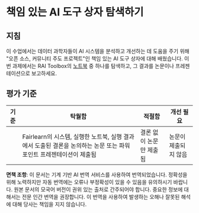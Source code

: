 # 책임 있는 AI 도구 상자 탐색하기

## 지침

이 수업에서는 데이터 과학자들이 AI 시스템을 분석하고 개선하는 데 도움을 주기 위해 "오픈 소스, 커뮤니티 주도 프로젝트"인 책임 있는 AI 도구 상자에 대해 배웠습니다. 이번 과제에서는 RAI Toolbox의 [노트북](https://github.com/microsoft/responsible-ai-toolbox/blob/main/notebooks/responsibleaidashboard/getting-started.ipynb) 중 하나를 탐색하고, 그 결과를 논문이나 프레젠테이션으로 보고하세요.

## 평가 기준

| 기준 | 탁월함 | 적절함 | 개선 필요 |
| -------- | --------- | -------- | ----------------- |
|          | Fairlearn의 시스템, 실행한 노트북, 실행 결과에서 도출된 결론을 논의하는 논문 또는 파워포인트 프레젠테이션이 제출됨 | 결론 없이 논문만 제출됨 | 논문이 제출되지 않음 |

**면책 조항**:
이 문서는 기계 기반 AI 번역 서비스를 사용하여 번역되었습니다. 정확성을 위해 노력하지만 자동 번역에는 오류나 부정확성이 있을 수 있음을 유의하시기 바랍니다. 원본 문서의 모국어 버전이 권위 있는 출처로 간주되어야 합니다. 중요한 정보에 대해서는 전문 인간 번역을 권장합니다. 이 번역을 사용하여 발생하는 오해나 잘못된 해석에 대해 당사는 책임을 지지 않습니다.
